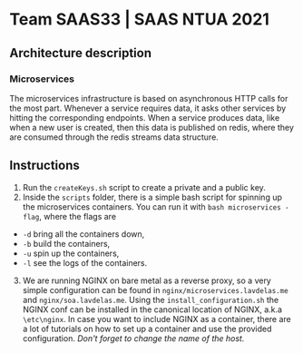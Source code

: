 # Team SAAS33 | SAAS NTUA 2021

## Architecture description

### Microservices

The microservices infrastructure is based on asynchronous HTTP calls for the most part. Whenever a service requires data, it asks other services by hitting the corresponding endpoints. When a service produces data, like when a new user is created, then this data is published on redis, where they are consumed through the redis streams data structure. 

## Instructions

1) Run the `createKeys.sh` script to create a private and a public key.
2) Inside the `scripts` folder, there is a simple bash script for spinning up the microservices containers. You can run it with `bash microservices -flag`, where the flags are 
* `-d` bring all the containers down,
* `-b` build the containers,
* `-u` spin up the containers,
* `-l` see the logs of the containers.
3) We are running NGINX on bare metal as a reverse proxy, so a very simple configuration can be found in `nginx/microservices.lavdelas.me` and `nginx/soa.lavdelas.me`. Using the `install_configuration.sh` the NGINX conf can be installed in the canonical location of NGINX, a.k.a `\etc\nginx`. In case you want to include NGINX as a container, there are a lot of tutorials on how to set up a container and use the provided configuration. *Don't forget to change the name of the host.*
